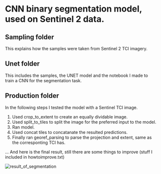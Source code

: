 # CNN binary segmentation model, used on Sentinel 2 data.
## Sampling folder
This explains how the samples were taken from Sentinel 2 TCI imagery.

## Unet folder
This includes the samples, the UNET model and the notebook I made to train a CNN for the segmentation task. 

## Production folder
In the following steps I tested the model with a Sentinel TCI image.
1. Used crop_to_extent to create an equally dividable image.
2. Used split_to_tiles to split the image for the preferred input to the model.
3. Ran model.
4. Used concat tiles to concatanate the resulted predictions.
5. Finally ran georef_parsing to parse the projection and extent, same as the corresponting TCI has.

... And here is the final result, still there are some things to improve (stuff I included in howtoimprove.txt)

![result_of_segmentation](https://user-images.githubusercontent.com/113855055/193895247-1d26a7ff-115f-4dc7-bac5-b9b1936e7d74.JPG)
